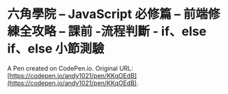 # 六角學院 – JavaScript 必修篇 – 前端修練全攻略 – 課前 -流程判斷 - if、else if、else 小節測驗

A Pen created on CodePen.io. Original URL: [https://codepen.io/andy1021/pen/KKqOEdB](https://codepen.io/andy1021/pen/KKqOEdB).


